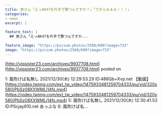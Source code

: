 ```yaml
---
title: 男さん「えっAK47を片手で撃つんですか？」「できらぁぁぁ！！！」
categories:
- news
excerpt: |
  
feature_text: |
  ## 男さん「えっAK47を片手で撃つんですか...
  
feature_image: "https://picsum.photos/2560/600?image=733"
image: "https://picsum.photos/2560/600?image=733"
---
```


[http://vipsister23.com/archives/9937708.html](http://vipsister23.com/archives/9937708.html)
posted on 

<!--more-->

1: 風吹けば名無し 2021/12/30(木) 12:29:53.29 ID:488Qb+Xvp.net 【動画】[https://video.twimg.com/ext_tw_video/1475933481259704333/pu/vid/320x580/PbSz08XXWMLj14fs.mp4](https://video.twimg.com/ext_tw_video/1475933481259704333/pu/vid/320x580/PbSz08XXWMLj14fs.mp4) 5: 風吹けば名無し 2021/12/30(木) 12:30:41.53 ID:PScjay610.net あっぶな 6: 風吹けば名...
